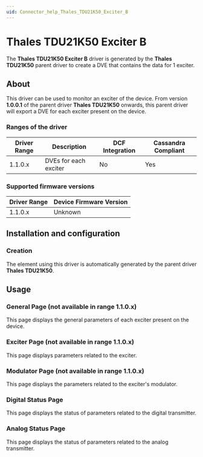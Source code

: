 ```yaml
---
uid: Connector_help_Thales_TDU21K50_Exciter_B
---
```


# Thales TDU21K50 Exciter B

The **Thales TDU21K50 Exciter B** driver is generated by the **Thales TDU21K50** parent driver to create a DVE that contains the data for 1 exciter.

## About

This driver can be used to monitor an exciter of the device. From version **1.0.0.1** of the parent driver **Thales TDU21K50** onwards, this parent driver will export a DVE for each exciter present on the device.

### Ranges of the driver

| **Driver Range** | **Description**       | **DCF Integration** | **Cassandra Compliant** |
|------------------|-----------------------|---------------------|-------------------------|
| 1.1.0.x          | DVEs for each exciter | No                  | Yes                     |

### Supported firmware versions

| **Driver Range** | **Device Firmware Version** |
|------------------|-----------------------------|
| 1.1.0.x          | Unknown                     |

## Installation and configuration

### Creation

The element using this driver is automatically generated by the parent driver **Thales TDU21K50**.

## Usage

### General Page (not available in range 1.1.0.x)

This page displays the general parameters of each exciter present on the device.

### Exciter Page (not available in range 1.1.0.x)

This page displays parameters related to the exciter.

### Modulator Page (not available in range 1.1.0.x)

This page displays the parameters related to the exciter's modulator.

### Digital Status Page

This page displays the status of parameters related to the digital transmitter.

### Analog Status Page

This page displays the status of parameters related to the analog transmitter.
